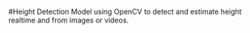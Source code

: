 #Height Detection Model using OpenCV to detect and estimate height realtime and from images or videos.
